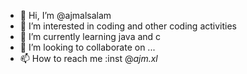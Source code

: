 - 👋 Hi, I’m @ajmalsalam
- 👀 I’m interested in coding and other coding activities
- 🌱 I’m currently learning java and c
- 💞️ I’m looking to collaborate on ...
- 📫 How to reach me :inst @_ajm.xl_

<!---
ajmalsalam/ajmalsalam is a ✨ special ✨ repository because its `README.md` (this file) appears on your GitHub profile.
You can click the Preview link to take a look at your changes.
--->
